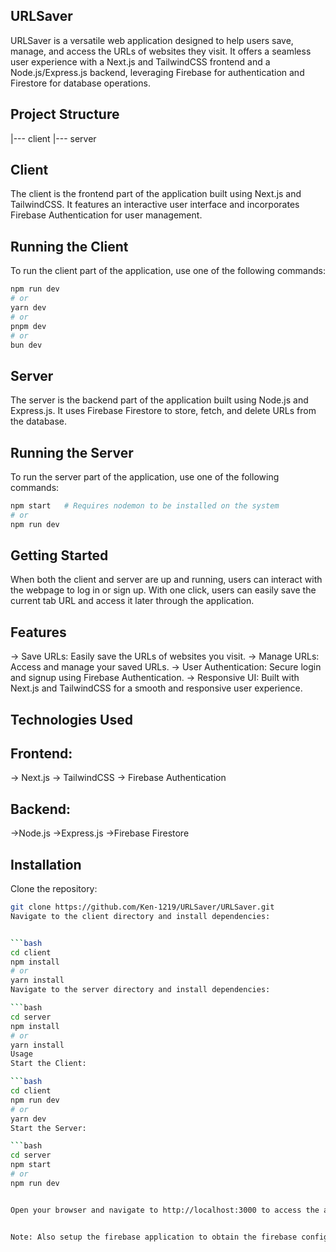## URLSaver
URLSaver is a versatile web application designed to help users save, manage, and access the URLs of websites they visit. It offers a seamless user experience with a Next.js and TailwindCSS frontend and a Node.js/Express.js backend, leveraging Firebase for authentication and Firestore for database operations.

## Project Structure
|--- client
|--- server
## Client
The client is the frontend part of the application built using Next.js and TailwindCSS. It features an interactive user interface and incorporates Firebase Authentication for user management.

## Running the Client
To run the client part of the application, use one of the following commands:

```bash
npm run dev
# or
yarn dev
# or
pnpm dev
# or
bun dev
```


## Server
The server is the backend part of the application built using Node.js and Express.js. It uses Firebase Firestore to store, fetch, and delete URLs from the database.

## Running the Server
To run the server part of the application, use one of the following commands:

```bash
npm start   # Requires nodemon to be installed on the system
# or
npm run dev 
```


## Getting Started
When both the client and server are up and running, users can interact with the webpage to log in or sign up. With one click, users can easily save the current tab URL and access it later through the application.

## Features
-> Save URLs: Easily save the URLs of websites you visit.
-> Manage URLs: Access and manage your saved URLs.
-> User Authentication: Secure login and signup using Firebase Authentication.
-> Responsive UI: Built with Next.js and TailwindCSS for a smooth and responsive user experience.


## Technologies Used

## Frontend:

-> Next.js
-> TailwindCSS
-> Firebase Authentication

## Backend:

->Node.js
->Express.js
->Firebase Firestore


## Installation
Clone the repository:

```bash
git clone https://github.com/Ken-1219/URLSaver/URLSaver.git
Navigate to the client directory and install dependencies:


```bash
cd client
npm install
# or
yarn install
Navigate to the server directory and install dependencies:

```bash
cd server
npm install
# or
yarn install
Usage
Start the Client:

```bash
cd client
npm run dev
# or
yarn dev
Start the Server:

```bash
cd server
npm start
# or
npm run dev


Open your browser and navigate to http://localhost:3000 to access the application.


Note: Also setup the firebase application to obtain the firebase configuration values that are needed to be used in this project.